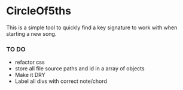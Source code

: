 # CircleOf5ths

This is a simple tool to quickly find a key signature 
to work with when starting a new song. 

### TO DO 

*  refactor css 
*  store all file source paths and id in a array of objects
*  Make it DRY 
*  Label all divs with correct note/chord
 




